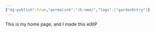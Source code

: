 ```yaml
---
{"dg-publish":true,"permalink":"/h-ome/","tags":["gardenEntry"]}
---
```


This is my home page, and I made this editP